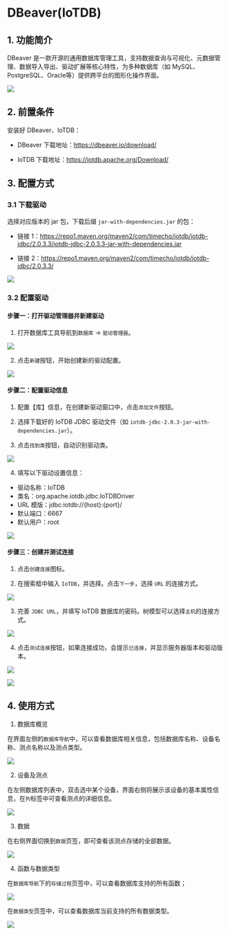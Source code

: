 <!--

    Licensed to the Apache Software Foundation (ASF) under one
    or more contributor license agreements.  See the NOTICE file
    distributed with this work for additional information
    regarding copyright ownership.  The ASF licenses this file
    to you under the Apache License, Version 2.0 (the
    "License"); you may not use this file except in compliance
    with the License.  You may obtain a copy of the License at
    
        http://www.apache.org/licenses/LICENSE-2.0
    
    Unless required by applicable law or agreed to in writing,
    software distributed under the License is distributed on an
    "AS IS" BASIS, WITHOUT WARRANTIES OR CONDITIONS OF ANY
    KIND, either express or implied.  See the License for the
    specific language governing permissions and limitations
    under the License.

-->

# DBeaver(IoTDB)

## 1. 功能简介

DBeaver 是一款开源的通用数据库管理工具，支持数据查询与可视化​、元数据管理​、数据导入导出、驱动扩展等核心特性，为多种数据库（如 MySQL、PostgreSQL、Oracle等）提供跨平台的图形化操作界面。

![](/img/dbeaver-new-1.png)

## 2. 前置条件

安装好 DBeaver、IoTDB：

- DBeaver 下载地址：https://dbeaver.io/download/

- IoTDB 下载地址：https://iotdb.apache.org/Download/

## 3. 配置方式

### 3.1 下载驱动

选择对应版本的 jar 包，下载后缀 `jar-with-dependencies.jar` 的包：

- 链接 1：https://repo1.maven.org/maven2/com/timecho/iotdb/iotdb-jdbc/2.0.3.3/iotdb-jdbc-2.0.3.3-jar-with-dependencies.jar

- 链接 2：https://repo1.maven.org/maven2/com/timecho/iotdb/iotdb-jdbc/2.0.3.3/

![](/img/dbeaver-new-2.png)

### 3.2 配置驱动

#### 步骤一：打开驱动管理器并新建驱动

1. 打开数据库工具导航到`数据库` -> `驱动管理器`。

![](/img/dbeaver-new-3.png)

2. 点击`新建`按钮，开始创建新的驱动配置。

![](/img/dbeaver-new-4.png)

#### 步骤二：配置驱动信息

1. 配置【库】信息，在创建新驱动窗口中，点击`添加文件`按钮。

2. 选择下载好的 IoTDB JDBC 驱动文件（如 `iotdb-jdbc-2.0.3-jar-with-dependencies.jar`）。

3. 点击`找到类`按钮，自动识别驱动类。

![](/img/dbeaver-new-5.png)

4. 填写以下驱动设置信息：

  - 驱动名称：IoTDB
  - 类名：org.apache.iotdb.jdbc.IoTDBDriver
  - URL 模版：jdbc:iotdb://{host}:{port}/
  - 默认端口：6667
  - 默认用户：root

  ![](/img/dbeaver-new-6.png)

#### 步骤三：创建并测试连接

1. 点击`创建连接`图标。

2. 在搜索框中输入 `IoTDB`，并选择。点击`下一步`，选择 `URL` 的连接方式。

 ![](/img/dbeaver-new-7.png)

3. 完善 `JDBC URL`，并填写 IoTDB 数据库的密码。树模型可以选择`主机`的连接方式。

 ![](/img/dbeaver-new-8-tree.png)

4. 点击`测试连接`按钮，如果连接成功，会提示`已连接`，并显示服务器版本和驱动版本。

 ![](/img/dbeaver-new-9.png)

 ![](/img/dbeaver-new-10.png)

## 4. 使用方式

1. 数据库概览

在界面左侧的`数据库导航`中，可以查看数据库相关信息，包括数据库名称、设备名称、测点名称以及测点类型。

 ![](/img/dbeaver-new-tree-1.png)

 2. 设备及测点

在左侧数据库列表中，双击选中某个设备，界面右侧将展示该设备的基本属性信息，在`列`标签中可查看测点的详细信息。

 ![](/img/dbeaver-new-tree-2.png)

 3. 数据

在右侧界面切换到`数据`页签，即可查看该测点存储的全部数据。

 ![](/img/dbeaver-new-tree-3.png)

 4. 函数与数据类型

在`数据库导航`下的`存储过程`页签中，可以查看数据库支持的所有函数；

 ![](/img/dbeaver-new-tree-4.png)

 在`数据类型`页签中，可以查看数据库当前支持的所有数据类型。

 ![](/img/dbeaver-new-tree-5.png) 